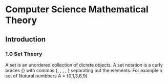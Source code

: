 # Computer Science Mathematical Theory
## Introduction

### 1.0 Set Theory

A set is an unordered collection of dicrete objects. 
A set notation is a curly braces {} with commas {, , , , } separating out the elements.
For example a set of Nutural numbbers A = {0,1,3,6,9}




